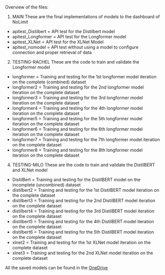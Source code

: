 Overview of the files:

1. MAIN
These are the final implementations of models to the dashboard of NoLimit
* apitest_Distilbert = API test for the Distilbert model
* apitest_Longformer = API test for the Longformer model
* apitest_XLNet = API test for the XLNet Model
* apitest_nomodel = API test without using a model to configure connection and proper retrieval of data

2. TESTING-RACHEL
These are the code to train and validate the Longformer model
* longformer = Training and testing for the 1st longformer model iteration on the complete (combined) dataset
* longformer2 = Training and testing for the 2nd longformer model iteration on the complete dataset
* longformer3 = Training and testing for the 3rd longformer model iteration on the complete dataset
* longformer4 = Training and testing for the 4th longformer model iteration on the complete dataset
* longformer5 = Training and testing for the 5th longformer model iteration on the complete dataset
* longformer6 = Training and testing for the 6th longformer model iteration on the complete dataset
* longformer7 = Training and testing for the 7th longformer model iteration on the complete dataset
* longformer8 = Training and testing for the 8th longformer model iteration on the complete dataset
   
4. TESTING-MILO
These are the code to train and validate the DistilBERT and XLNet model
* DistilBert = Training and testing for the DistilBERT model on the incomplete (uncombined) dataset
* distilbert2 = Training and testing for the 1st DistilBERT model iteration on the complete dataset
* distilbert3 = Training and testing for the 2nd DistilBERT model iteration on the complete dataset
* distilbert4 = Training and testing for the 3rd DistilBERT model iteration on the complete dataset
* distilbert5 = Training and testing for the 4th DistilBERT model iteration on the complete dataset
* distilbert6 = Training and testing for the 5th DistilBERT model iteration on the complete dataset
* xlnet2 = Training and testing for the 1st XLNet model iteration on the complete dataset
* xlnet3 = Training and testing for the 2nd XLNet model iteration on the complete dataset

All the saved models can be found in the [OneDrive]([https://www.genome.gov/](https://latrobeuni-my.sharepoint.com/:f:/g/personal/22081967_students_ltu_edu_au/Eh0cZB3LsqNFosjNGODSmCwBV5Rt2oK0oZEH4TU8uu_deg?e=IcWfnF))







